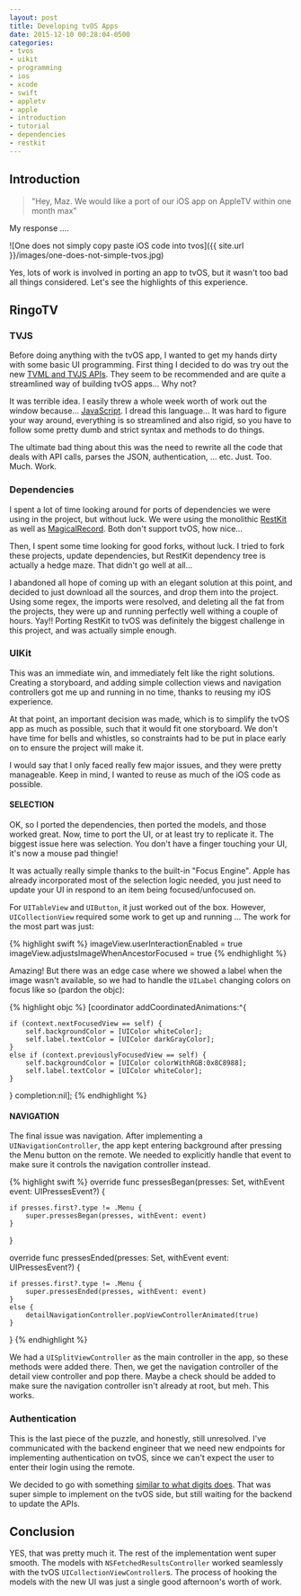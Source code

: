 ```yaml
---
layout: post
title: Developing tvOS Apps
date: 2015-12-10 00:28:04-0500
categories:
- tvos
- uikit
- programming
- ios
- xcode
- swift
- appletv
- apple
- introduction
- tutorial
- dependencies
- restkit
---
```


## Introduction

> "Hey, Maz. We would like a port of our iOS app on AppleTV within one month max"

My response ....

![One does not simply copy paste iOS code into tvos]({{ site.url }}/images/one-does-not-simple-tvos.jpg)

Yes, lots of work is involved in porting an app to tvOS, but it wasn't too bad all things considered. Let's see the highlights of this experience.

## RingoTV

### TVJS

Before doing anything with the tvOS app, I wanted to get my hands dirty with some basic UI programming. First thing I decided to do was try out the new [TVML and TVJS APIs](https://developer.apple.com/library/tvos/documentation/TVMLJS/Reference/TVJSFrameworkReference/index.html). They seem to be recommended and are quite a streamlined way of building tvOS apps... Why not?

It was terrible idea. I easily threw a whole week worth of work out the window because... [JavaScript](https://www.destroyallsoftware.com/talks/wat). I dread this language... It was hard to figure your way around, everything is so streamlined and also rigid, so you have to follow some pretty dumb and strict syntax and methods to do things.

The ultimate bad thing about this was the need to rewrite all the code that deals with API calls, parses the JSON, authentication, ... etc. Just. Too. Much. Work.

### Dependencies

I spent a lot of time looking around for ports of dependencies we were using in the project, but without luck. We were using the monolithic [RestKit](https://github.com/RestKit/RestKit) as well as [MagicalRecord](https://github.com/magicalpanda/MagicalRecord). Both don't support tvOS, how nice...

Then, I spent some time looking for good forks, without luck. I tried to fork these projects, update dependencies, but RestKit dependency tree is actually a hedge maze. That didn't go well at all...

I abandoned all hope of coming up with an elegant solution at this point, and decided to just download all the sources, and drop them into the project. Using some regex, the imports were resolved, and deleting all the fat from the projects, they were up and running perfectly well withing a couple of hours. Yay!! Porting RestKit to tvOS was definitely the biggest challenge in this project, and was actually simple enough.

### UIKit

This was an immediate win, and immediately felt like the right solutions. Creating a storyboard, and adding simple collection views and navigation controllers got me up and running in no time, thanks to reusing my iOS experience.

At that point, an important decision was made, which is to simplify the tvOS app as much as possible, such that it would fit one storyboard. We don't have time for bells and whistles, so constraints had to be put in place early on to ensure the project will make it.

I would say that I only faced really few major issues, and they were pretty manageable. Keep in mind, I wanted to reuse as much of the iOS code as possible.

#### SELECTION

OK, so I ported the dependencies, then ported the models, and those worked great. Now, time to port the UI, or at least try to replicate it. The biggest issue here was selection. You don't have a finger touching your UI, it's now a mouse pad thingie!

It was actually really simple thanks to the built-in "Focus Engine". Apple has already incorporated most of the selection logic needed, you just need to update your UI in respond to an item being focused/unfocused on.

For `UITableView` and `UIButton`, it just worked out of the box. However, `UICollectionView` required some work to get up and running ... The work for the most part was just:

{% highlight swift %}
imageView.userInteractionEnabled = true
imageView.adjustsImageWhenAncestorFocused = true
{% endhighlight %}

Amazing! But there was an edge case where we showed a label when the image wasn't available, so we had to handle the `UILabel` changing colors on focus like so (pardon the objc):

{% highlight objc %}
[coordinator addCoordinatedAnimations:^{

    if (context.nextFocusedView == self) {
        self.backgroundColor = [UIColor whiteColor];
        self.label.textColor = [UIColor darkGrayColor];
    }
    else if (context.previouslyFocusedView == self) {
        self.backgroundColor = [UIColor colorWithRGB:0x8C8988];
        self.label.textColor = [UIColor whiteColor];
    }
} completion:nil];
{% endhighlight %}

#### NAVIGATION

The final issue was navigation. After implementing a `UINavigationController`, the app kept entering background after pressing the Menu button on the remote. We needed to explicitly handle that event to make sure it controls the navigation controller instead.

{% highlight swift %}
override func pressesBegan(presses: Set<UIPress>, withEvent event: UIPressesEvent?) {

    if presses.first?.type != .Menu {
        super.pressesBegan(presses, withEvent: event)
    }
}

override func pressesEnded(presses: Set<UIPress>, withEvent event: UIPressesEvent?) {

    if presses.first?.type != .Menu {
        super.pressesEnded(presses, withEvent: event)
    }
    else {
        detailNavigationController.popViewControllerAnimated(true)
    }
}
{% endhighlight %}

We had a `UISplitViewController` as the main controller in the app, so these methods were added there. Then, we get the navigation controller of the detail view controller and pop there. Maybe a check should be added to make sure the navigation controller isn't already at root, but meh. This works.

### Authentication

This is the last piece of the puzzle, and honestly, still unresolved. I've communicated with the backend engineer that we need new endpoints for implementing authentication on tvOS, since we can't expect the user to enter their login using the remote.

We decided to go with something [similar to what digits does](http://get.digits.com/blog/introducing-digits-for-tvos). That was super simple to implement on the tvOS side, but still waiting for the backend to update the APIs.

## Conclusion

YES, that was pretty much it. The rest of the implementation went super smooth. The models with `NSFetchedResultsController` worked seamlessly with the tvOS `UICollectionViewController`s. The process of hooking the models with the new UI was just a single good afternoon's worth of work.
